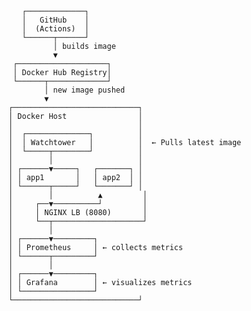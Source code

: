        ┌─────────────┐
       │   GitHub    │
       │  (Actions)  │
       └──────┬──────┘
              │ builds image
              ▼
     ┌────────────────────┐
     │ Docker Hub Registry│
     └──────┬─────────────┘
            │ new image pushed
            ▼
    ┌────────────────────────────┐
    │ Docker Host                │
    │                            │
    │  ┌──────────────┐          │
    │  │ Watchtower   │          │  ← Pulls latest image
    │  └─────┬────────┘          │
    │        │                   │
    │ ┌──────▼─────┐   ┌───────┐ │
    │ │ app1       │   │ app2  │ │
    │ └──────┬─────┘   └───────┘ │
    │        │          ▲         │
    │     ┌──▼──────────┘         │
    │     │ NGINX LB (8080)       │
    │     └──┬────────────────────┘
    │        │
    │ ┌──────▼─────────┐
    │ │ Prometheus     │ ← collects metrics
    │ └──────┬─────────┘
    │        │
    │ ┌──────▼─────────┐
    │ │ Grafana        │ ← visualizes metrics
    │ └────────────────┘
    └────────────────────────────┘
